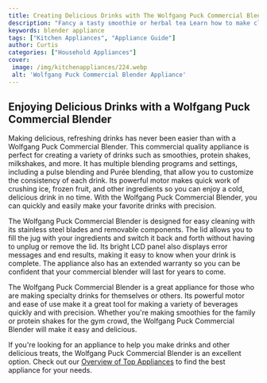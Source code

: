 ```yaml
---
title: Creating Delicious Drinks with The Wolfgang Puck Commercial Blender Appliance
description: "Fancy a tasty smoothie or herbal tea Learn how to make classic and new exciting drinks with the Wolfgang Puck Commercial Blender Appliance Refresh your taste buds"
keywords: blender appliance
tags: ["Kitchen Appliances", "Appliance Guide"]
author: Curtis
categories: ["Household Appliances"]
cover: 
 image: /img/kitchenappliances/224.webp
 alt: 'Wolfgang Puck Commercial Blender Appliance'
---
```

## Enjoying Delicious Drinks with a Wolfgang Puck Commercial Blender

Making delicious, refreshing drinks has never been easier than with a Wolfgang Puck Commercial Blender. This commercial quality appliance is perfect for creating a variety of drinks such as smoothies, protein shakes, milkshakes, and more. It has multiple blending programs and settings, including a pulse blending and Purée blending, that allow you to customize the consistency of each drink. Its powerful motor makes quick work of crushing ice, frozen fruit, and other ingredients so you can enjoy a cold, delicious drink in no time. With the Wolfgang Puck Commercial Blender, you can quickly and easily make your favorite drinks with precision.

The Wolfgang Puck Commercial Blender is designed for easy cleaning with its stainless steel blades and removable components. The lid allows you to fill the jug with your ingredients and switch it back and forth without having to unplug or remove the lid. Its bright LCD panel also displays error messages and end results, making it easy to know when your drink is complete. The appliance also has an extended warranty so you can be confident that your commercial blender will last for years to come.

The Wolfgang Puck Commercial Blender is a great appliance for those who are making specialty drinks for themselves or others. Its powerful motor and ease of use make it a great tool for making a variety of beverages quickly and with precision. Whether you're making smoothies for the family or protein shakes for the gym crowd, the Wolfgang Puck Commercial Blender will make it easy and delicious.

If you're looking for an appliance to help you make drinks and other delicious treats, the Wolfgang Puck Commercial Blender is an excellent option. Check out our [Overview of Top Appliances](./pages/appliance-overview) to find the best appliance for your needs.
